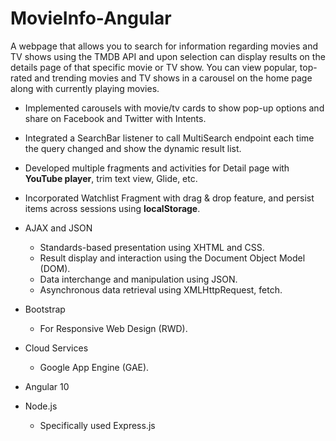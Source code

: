 # MovieInfo-Angular
 
A webpage that allows you to search for information regarding movies and TV shows using the TMDB API and upon selection can display results on the details page of that specific movie or TV show. You can view popular, top-rated and trending movies and TV shows in a carousel on the home page along with currently playing movies. 

- Implemented carousels with movie/tv cards to show pop-up options and share on Facebook and Twitter with Intents.
- Integrated a SearchBar listener to call MultiSearch endpoint each time the query changed and show the dynamic result list.
- Developed multiple fragments and activities for Detail page with **YouTube player**, trim text view, Glide, etc.
- Incorporated Watchlist Fragment with drag & drop feature, and persist items across sessions using **localStorage**.

- AJAX and JSON
  - Standards-based presentation using XHTML and CSS.
  - Result display and interaction using the Document Object Model (DOM).
  - Data interchange and manipulation using JSON.
  - Asynchronous data retrieval using XMLHttpRequest, fetch.

- Bootstrap
  - For Responsive Web Design (RWD).

- Cloud Services
  - Google App Engine (GAE).

- Angular 10

- Node.js
  - Specifically used Express.js
